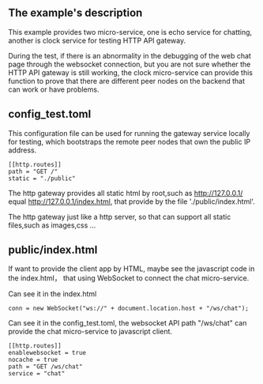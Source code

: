 ## The example's description

This example provides two micro-service, one is echo service for chatting, 
another is clock service for testing HTTP API gateway.

During the test, if there is an abnormality in the debugging of the web chat page through the websocket connection, 
but you are not sure whether the HTTP API gateway is still working, the clock micro-service can provide this function 
to prove that there are different peer nodes on the backend that can work or have problems.

## config_test.toml
This configuration file can be used for running the gateway service locally for testing, 
which bootstraps the remote peer nodes that own the public IP address.

```
[[http.routes]]
path = "GET /"
static = "./public"
```

The http gateway provides all static html by root,such as http://127.0.0.1/ equal http://127.0.0.1/index.html, that provide
by the file './public/index.html'.

The http gateway just like a http server, so that can support all static files,such as images,css ...

## public/index.html

If want to provide the client app by HTML, maybe see the javascript code in the index.html，
that using WebSocket to connect the chat micro-service.

Can see it in the index.html
```
conn = new WebSocket("ws://" + document.location.host + "/ws/chat");

```

Can see it in the config_test.toml, the websocket API path "/ws/chat" can provide the chat micro-service to javascript client.
```
[[http.routes]]
enablewebsocket = true
nocache = true
path = "GET /ws/chat"
service = "chat"
```



